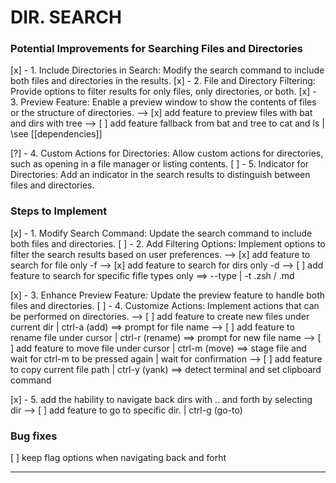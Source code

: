# DIR. SEARCH
### Potential Improvements for Searching Files and Directories

[x] - 1. Include Directories in Search: Modify the search command to include both files and directories in the results.
[x] - 2. File and Directory Filtering: Provide options to filter results for only files, only directories, or both.
[x] - 3. Preview Feature: Enable a preview window to show the contents of files or the structure of directories.
--> [x] add feature to preview files with bat and dirs with tree
--> [ ] add feature fallback from bat and tree to cat and ls | \\see [[dependencies]]

[?] - 4. Custom Actions for Directories: Allow custom actions for directories, such as opening in a file manager or listing contents.
[ ] - 5. Indicator for Directories: Add an indicator in the search results to distinguish between files and directories.

### Steps to Implement
[x] - 1. Modify Search Command: Update the search command to include both files and directories.
[ ] - 2. Add Filtering Options: Implement options to filter the search results based on user preferences.
--> [x] add feature to search for file only -f
--> [x] add feature to search for dirs only -d
--> [ ] add feature to search for specific fifle types only ==> --type | -t .zsh / .md

[x] - 3. Enhance Preview Feature: Update the preview feature to handle both files and directories.
[ ] - 4. Customize Actions: Implement actions that can be performed on directories.
--> [ ] add feature to create new files under current dir | ctrl-a (add) ==> prompt for file name 
--> [ ] add feature to rename file under cursor | ctrl-r (rename) ==> prompt for new file name
--> [ ] add feature to move file under cursor | ctrl-m (move) ==> stage file and wait for ctrl-m to be pressed again | wait for confirmation
--> [ ] add feature to copy current file path | ctrl-y (yank) ==> detect terminal and set clipboard command

[x] - 5. add the hability to navigate back dirs with .. and forth by selecting dir
--> [ ] add feature to go to specific dir. | ctrl-g (go-to)

### Bug fixes 
[ ] keep flag options when navigating back and forht 

---


